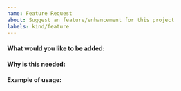 ```yaml
---
name: Feature Request
about: Suggest an feature/enhancement for this project
labels: kind/feature
---
```


#### What would you like to be added:

#### Why is this needed:

#### Example of usage:
